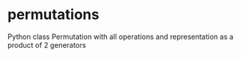 # permutations
Python class Permutation with all operations and representation as a product of 2 generators
